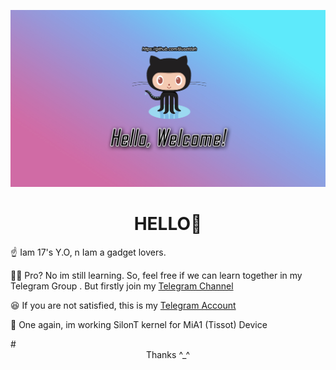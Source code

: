 ![logo](https://github.com/Busetdah/Busetdah/raw/master/Buset.jpg)
# <div align="center">HELLO👋</div>
<p>☝️ Iam 17's Y.O, n Iam a gadget lovers.</p>
<p>👨‍💻 Pro? No im still learning. So, feel free if we can learn together in my Telegram Group . But firstly join my <a href="https://t.me/ThisIsProject">Telegram Channel</a></p>
<p>😆 If you are not satisfied, this is my <a href="https://t.me/ThisIsTag">Telegram Account</a></p>
<p>💋 One again, im working SilonT kernel for MiA1 (Tissot) Device</p>
# <div align="center"> Thanks ^_^</div>
